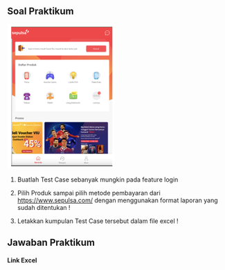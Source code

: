 ## Soal Praktikum

<img src="asset/soalpraktikum.png" alt="soal prak sec 06" title="Soal Prak Section 06">

1. Buatlah Test Case sebanyak mungkin pada feature login

2. Pilih Produk sampai pilih metode pembayaran dari https://www.sepulsa.com/ dengan menggunakan format laporan yang sudah ditentukan ! 
    
3. Letakkan kumpulan Test Case tersebut dalam file excel !

## Jawaban Praktikum

#### Link Excel



